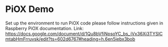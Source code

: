 # PiOX Demo
Set up the environment to run PiOX code please follow instructions given in Raspberry PiOX documentation.
Link:
https://docs.google.com/document/d/1Qu8bVfiNpsoYC_bs_jVx36Xi3TYSlCmtabHmFrruvsk/edit?ts=602d6767#heading=h.6en5iebx3bob
